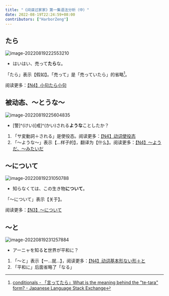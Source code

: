 ```yaml
---
title: "《间谍过家家》第一集语法分析（中）"
date: 2022-08-19T22:24:59+08:00
contributors: ["HarborZeng"]
---
```


## たら

![image-20220819222553210](https://tellyouwhat-static-1251995834.cos.ap-chongqing.myqcloud.com/images/image-20220819222553210.png)

- はいはい、売って**たら**な。

「たら」表示【假如】。「売って」是「売っていたら」的省略[^1]。

阅读更多：[【N4】小句たら小句](/grammar/n4/小句たら小句/)

[^1]: [conditionals - 「言ってたら」What is the meaning behind the "te-tara" form? - Japanese Language Stack Exchange](https://japanese.stackexchange.com/questions/33990/言ってたら-what-is-the-meaning-behind-the-te-tara-form)

## 被动态、～とうな～

![image-20220819225604835](https://tellyouwhat-static-1251995834.cos.ap-chongqing.myqcloud.com/images/image-20220819225604835.png)

- [警]^(けい)[戒]^(かい)される**ような**ことしたか？

1. 「サ変動詞＋される」是使役态。阅读更多：[【N4】动词使役态](/grammar/n4/动词使役态/)
2. 「～ような～」表示【...样子的】，翻译为【什么】。阅读更多：[【N4】～ようだ、～みたいだ](/grammar/n4/ようだみたいだ/)

## ～について

![image-20220819231050788](https://tellyouwhat-static-1251995834.cos.ap-chongqing.myqcloud.com/images/image-20220819231050788.png)

- 知らなくては、この生き物**について**。

「～について」表示【关于】。

阅读更多：[【N3】～について](/grammar/n3/について/)

## ～と

![image-20220819231257884](https://tellyouwhat-static-1251995834.cos.ap-chongqing.myqcloud.com/images/image-20220819231257884.png)

- アーニャを知る**と**世界が平和に？

1. 「～と」表示【一...就...】，阅读更多：[【N4】动词基本形ない形＋と](/grammar/n4/动词基本形ない形と/)
2. 「平和に」后面省略了「なる」

